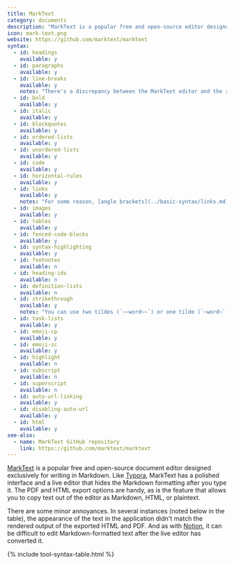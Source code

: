 ```yaml
---
title: MarkText
category: documents
description: "MarkText is a popular free and open-source editor designed for Markdown."
icon: mark-text.png
website: https://github.com/marktext/marktext
syntax:
  - id: headings
    available: y
  - id: paragraphs
    available: y
  - id: line-breaks
    available: y
    notes: "There's a discrepancy between the MarkText editor and the rendered output when you press the Return key once — that *does not* create a line break in the exported HTML and PDF. You must use trailing whitespace or a trailing backslash (`\\`)."
  - id: bold
    available: y
  - id: italic
    available: y
  - id: blockquotes
    available: y
  - id: ordered-lists
    available: y
  - id: unordered-lists
    available: y
  - id: code
    available: y
  - id: horizontal-rules
    available: y
  - id: links
    available: y
    notes: "For some reason, [angle brackets](../basic-syntax/links.md) for URLs and email addresses are rendered literally in the MarkText editor. It's a minor issue since the links are rendered correctly in the exported HTML and PDF."
  - id: images
    available: y
  - id: tables
    available: y
  - id: fenced-code-blocks
    available: y
  - id: syntax-highlighting
    available: y
  - id: footnotes
    available: n
  - id: heading-ids
    available: n
  - id: definition-lists
    available: n
  - id: strikethrough
    available: y
    notes: "You can use two tildes (`~~word~~`) or one tilde (`~word~`) — both work in the exported HTML and PDF even though the MarkText editor only renders strikethrough with two tildes."
  - id: task-lists
    available: y
  - id: emoji-cp
    available: y
  - id: emoji-sc
    available: y
  - id: highlight
    available: n
  - id: subscript
    available: n
  - id: superscript
    available: n
  - id: auto-url-linking
    available: y
  - id: disabling-auto-url
    available: y
  - id: html
    available: y
see-also:
  - name: MarkText GitHub repository
    link: https://github.com/marktext/marktext
---
```


[MarkText](https://github.com/marktext/marktext) is a popular free and open-source document editor designed exclusively for writing in Markdown. Like [Typora](typora.md), MarkText has a polished interface and a live editor that hides the Markdown formatting after you type it. The PDF and HTML export options are handy, as is the feature that allows you to copy text out of the editor as Markdown, HTML, or plaintext.

There are some minor annoyances. In several instances (noted below in the table), the appearance of the text in the application didn't match the rendered output of the exported HTML and PDF. And as with [Notion](notion.md), it can be difficult to edit Markdown-formatted text after the live editor has converted it.

{% include tool-syntax-table.html %}

